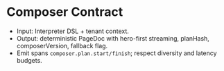 # Composer Contract
- Input: Interpreter DSL + tenant context.
- Output: deterministic PageDoc with hero-first streaming, planHash, composerVersion, fallback flag.
- Emit spans `composer.plan.start/finish`; respect diversity and latency budgets.
